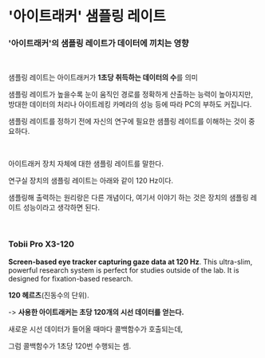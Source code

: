 # '아이트래커' 샘플링 레이트

### '아이트래커'의 샘플링 레이트가 데이터에 끼치는 영향

​    

샘플링 레이트는 아이트래커가 **1초당 취득하는 데이터의 수**를 의미

샘플링 레이트가 높을수록 눈이 움직인 경로를 정확하게 산출하는 능력이 높아지지만, 방대한 데이터의 처리나 아이트레킹 카메라의 성능 등에 따라 PC의 부하도 커집니다.

샘플링 레이트를 정하기 전에 자신의 연구에 필요한 샘플링 레이트를 이해하는 것이 중요하다.

​    

아이트래커 장치 자체에 대한 샘플링 레이트를 말한다.

연구실 장치의 샘플링 레이트는 아래와 같이 120 Hz이다.

샘플링해 출력하는 원리랑은 다른 개념이다, 여기서 이야기 하는 것은 장치의 샘플링 레이트 성능이라고 생각하면 된다.

​    

### Tobii Pro X3-120

**Screen-based eye tracker capturing gaze data at 120 Hz**. This ultra-slim, powerful research system is perfect for studies outside of the lab. It is designed for fixation-based research.

**120 헤르츠**(진동수의 단위).

-> **사용한 아이트래커는  초당 120개의 시선 데이터를 얻는다.**

새로운 시선 데이터가 들어올 때마다 콜백함수가 호출되는데, 

그럼 콜백함수가 1초당 120번 수행되는 셈.
